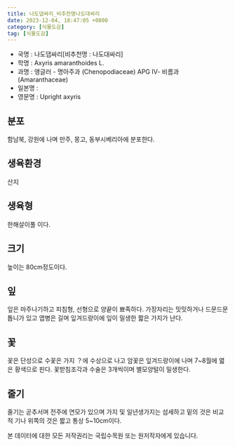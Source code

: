 ```yaml
---
title: 나도댑싸리_비추천명나도대싸리
date: 2023-12-04, 18:47:05 +0800
category: [식물도감]
tag: [식물도감]
---
```




- 국명 : 나도댑싸리[비추천명 : 나도대싸리]
- 학명 : Axyris amaranthoides L.
- 과명 : 앵글러 - 명아주과 (Chenopodiaceae) APG Ⅳ- 비름과 (Amaranthaceae)
- 일본명 : 
- 영문명 : Upright axyris


## 분포
함남북, 강원에 나며 만주, 몽고, 동부시베리아에 분포한다.
## 생육환경
산지
## 생육형
한해살이풀 이다.
## 크기
높이는 80cm정도이다.
## 잎
잎은 마주나기하고 피침형, 선형으로 양끝이 뾰족하다. 가장자리는 밋밋하거나 드문드문 톱니가 있고 엽병은 길며 잎겨드랑이에 잎이 밀생한 짧은 가지가 난다.
## 꽃
꽃은 단성으로 수꽃은 가지 ？에 수상으로 나고 암꽃은 잎겨드랑이에 나며 7~8월에 엷은 황색으로 핀다. 꽃받침조각과 수술은 3개씩이며 별모양털이 밀생한다.
## 줄기
줄기는 곧추서며 전주에 연모가 있으며 가지 및 일년생가지는 섬세하고 밑의 것은 비교적 기나 위쪽의 것은 짧고 통상 5~10cm이다.






본 데이터에 대한 모든 저작권리는 국립수목원 또는 원저작자에게 있습니다.
